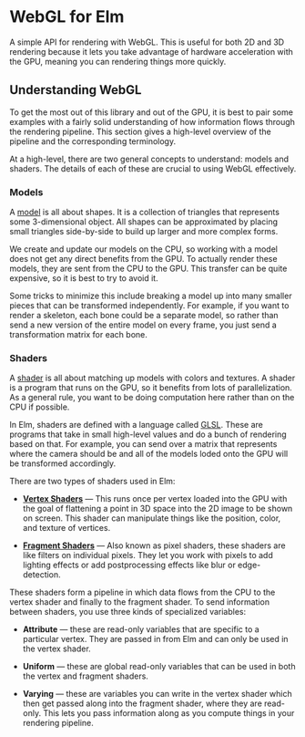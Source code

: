 # WebGL for Elm

A simple API for rendering with WebGL. This is useful for both 2D and 3D
rendering because it lets you take advantage of hardware acceleration with the
GPU, meaning you can rendering things more quickly.

## Understanding WebGL

To get the most out of this library and out of the GPU, it is best to pair some
examples with a fairly solid understanding of how information flows through the
rendering pipeline. This section gives a high-level overview of the pipeline
and the corresponding terminology.

At a high-level, there are two general concepts to understand: models and
shaders. The details of each of these are crucial to using WebGL effectively.

### Models

A [model](http://en.wikipedia.org/wiki/3D_model) is all about shapes. It is a
collection of triangles that represents some 3-dimensional object. All shapes
can be approximated by placing small triangles side-by-side to build up larger
and more complex forms.

We create and update our models on the CPU, so working with a model does not get
any direct benefits from the GPU. To actually render these models, they are sent
from the CPU to the GPU. This transfer can be quite expensive, so it is best to
try to avoid it.

Some tricks to minimize this include breaking a model up into many smaller
pieces that can be transformed independently. For example, if you want to
render a skeleton, each bone could be a separate model, so rather than send
a new version of the entire model on every frame, you just send a
transformation matrix for each bone.

### Shaders

A [shader](http://en.wikipedia.org/wiki/Shader) is all about matching up models
with colors and textures. A shader is a program that runs on the GPU, so it
benefits from lots of parallelization. As a general rule, you want to be doing
computation here rather than on the CPU if possible.

In Elm, shaders are defined with a language called
[GLSL](http://en.wikipedia.org/wiki/OpenGL_Shading_Language). These are programs
that take in small high-level values and do a bunch of rendering based on that.
For example, you can send over a matrix that represents where the camera should
be and all of the models loded onto the GPU will be transformed accordingly.

There are two types of shaders used in Elm:

 * [**Vertex Shaders**](http://en.wikipedia.org/wiki/Shader#Vertex_shaders) &mdash;
   This runs once per vertex loaded into the GPU with the goal of flattening a
   point in 3D space into the 2D image to be shown on screen. This shader can
   manipulate things like the position, color, and texture of vertices.

 * [**Fragment Shaders**](http://en.wikipedia.org/wiki/Shader#Pixel_shaders) &mdash;
   Also known as pixel shaders, these shaders are like filters on individual
   pixels. They let you work with pixels to add lighting effects or add
   postprocessing effects like blur or edge-detection.

These shaders form a pipeline in which data flows from the CPU to the vertex
shader and finally to the fragment shader. To send information between shaders,
you use three kinds of specialized variables:

 * **Attribute** &mdash; these are read-only variables that are specific to
   a particular vertex. They are passed in from Elm and can only be used in
   the vertex shader.

 * **Uniform** &mdash; these are global read-only variables that can be used
   in both the vertex and fragment shaders.

 * **Varying** &mdash; these are variables you can write in the vertex shader
   which then get passed along into the fragment shader, where they are
   read-only. This lets you pass information along as you compute things in
   your rendering pipeline.

